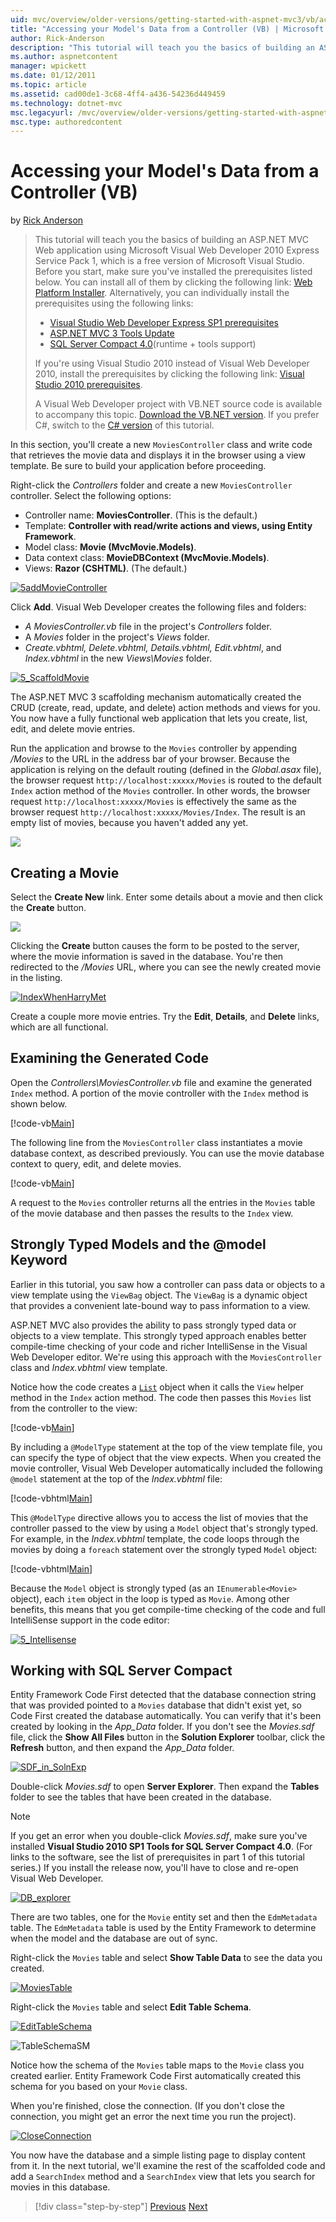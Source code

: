 ```yaml
---
uid: mvc/overview/older-versions/getting-started-with-aspnet-mvc3/vb/accessing-your-models-data-from-a-controller
title: "Accessing your Model's Data from a Controller (VB) | Microsoft Docs"
author: Rick-Anderson
description: "This tutorial will teach you the basics of building an ASP.NET MVC Web application using Microsoft Visual Web Developer 2010 Express Service Pack 1, which is..."
ms.author: aspnetcontent
manager: wpickett
ms.date: 01/12/2011
ms.topic: article
ms.assetid: cad00de1-3c68-4ff4-a436-54236d449459
ms.technology: dotnet-mvc
msc.legacyurl: /mvc/overview/older-versions/getting-started-with-aspnet-mvc3/vb/accessing-your-models-data-from-a-controller
msc.type: authoredcontent
---
```

Accessing your Model's Data from a Controller (VB)
====================
by [Rick Anderson](https://github.com/Rick-Anderson)

> This tutorial will teach you the basics of building an ASP.NET MVC Web application using Microsoft Visual Web Developer 2010 Express Service Pack 1, which is a free version of Microsoft Visual Studio. Before you start, make sure you've installed the prerequisites listed below. You can install all of them by clicking the following link: [Web Platform Installer](https://www.microsoft.com/web/gallery/install.aspx?appid=VWD2010SP1Pack). Alternatively, you can individually install the prerequisites using the following links:
> 
> - [Visual Studio Web Developer Express SP1 prerequisites](https://www.microsoft.com/web/gallery/install.aspx?appid=VWD2010SP1Pack)
> - [ASP.NET MVC 3 Tools Update](https://www.microsoft.com/web/gallery/install.aspx?appsxml=&amp;appid=MVC3)
> - [SQL Server Compact 4.0](https://www.microsoft.com/web/gallery/install.aspx?appid=SQLCE;SQLCEVSTools_4_0)(runtime + tools support)
> 
> If you're using Visual Studio 2010 instead of Visual Web Developer 2010, install the prerequisites by clicking the following link: [Visual Studio 2010 prerequisites](https://www.microsoft.com/web/gallery/install.aspx?appsxml=&amp;appid=VS2010SP1Pack).
> 
> A Visual Web Developer project with VB.NET source code is available to accompany this topic. [Download the VB.NET version](https://code.msdn.microsoft.com/Introduction-to-MVC-3-10d1b098). If you prefer C#, switch to the [C# version](../cs/accessing-your-models-data-from-a-controller.md) of this tutorial.


In this section, you'll create a new `MoviesController` class and write code that retrieves the movie data and displays it in the browser using a view template. Be sure to build your application before proceeding.

Right-click the *Controllers* folder and create a new `MoviesController` controller. Select the following options:

- Controller name: **MoviesController**. (This is the default.)
- Template: **Controller with read/write actions and views, using Entity Framework**.
- Model class: **Movie (MvcMovie.Models)**.
- Data context class: **MovieDBContext (MvcMovie.Models)**.
- Views: **Razor (CSHTML)**. (The default.)

[![5addMovieController](accessing-your-models-data-from-a-controller/_static/image2.png)](accessing-your-models-data-from-a-controller/_static/image1.png)

Click **Add**. Visual Web Developer creates the following files and folders:

- *A MoviesController.vb* file in the project's *Controllers* folder.
- A *Movies* folder in the project's *Views* folder.
- *Create.vbhtml, Delete.vbhtml, Details.vbhtml, Edit.vbhtml*, and *Index.vbhtml* in the new *Views\Movies* folder.

[![5_ScaffoldMovie](accessing-your-models-data-from-a-controller/_static/image4.png)](accessing-your-models-data-from-a-controller/_static/image3.png)

The ASP.NET MVC 3 scaffolding mechanism automatically created the CRUD (create, read, update, and delete) action methods and views for you. You now have a fully functional web application that lets you create, list, edit, and delete movie entries.

Run the application and browse to the `Movies` controller by appending */Movies* to the URL in the address bar of your browser. Because the application is relying on the default routing (defined in the *Global.asax* file), the browser request `http://localhost:xxxxx/Movies` is routed to the default `Index` action method of the `Movies` controller. In other words, the browser request `http://localhost:xxxxx/Movies` is effectively the same as the browser request `http://localhost:xxxxx/Movies/Index`. The result is an empty list of movies, because you haven't added any yet.

![](accessing-your-models-data-from-a-controller/_static/image5.png)

## Creating a Movie

Select the **Create New** link. Enter some details about a movie and then click the **Create** button.

![](accessing-your-models-data-from-a-controller/_static/image6.png)

Clicking the **Create** button causes the form to be posted to the server, where the movie information is saved in the database. You're then redirected to the */Movies* URL, where you can see the newly created movie in the listing.

[![IndexWhenHarryMet](accessing-your-models-data-from-a-controller/_static/image8.png)](accessing-your-models-data-from-a-controller/_static/image7.png)

Create a couple more movie entries. Try the **Edit**, **Details**, and **Delete** links, which are all functional.

## Examining the Generated Code

Open the *Controllers\MoviesController.vb* file and examine the generated `Index` method. A portion of the movie controller with the `Index` method is shown below.

[!code-vb[Main](accessing-your-models-data-from-a-controller/samples/sample1.vb)]

The following line from the `MoviesController` class instantiates a movie database context, as described previously. You can use the movie database context to query, edit, and delete movies.

[!code-vb[Main](accessing-your-models-data-from-a-controller/samples/sample2.vb)]

A request to the `Movies` controller returns all the entries in the `Movies` table of the movie database and then passes the results to the `Index` view.

## Strongly Typed Models and the @model Keyword

Earlier in this tutorial, you saw how a controller can pass data or objects to a view template using the `ViewBag` object. The `ViewBag` is a dynamic object that provides a convenient late-bound way to pass information to a view.

ASP.NET MVC also provides the ability to pass strongly typed data or objects to a view template. This strongly typed approach enables better compile-time checking of your code and richer IntelliSense in the Visual Web Developer editor. We're using this approach with the `MoviesController` class and *Index.vbhtml* view template.

Notice how the code creates a [`List`](https://msdn.microsoft.com/library/6sh2ey19.aspx) object when it calls the `View` helper method in the `Index` action method. The code then passes this `Movies` list from the controller to the view:

[!code-vb[Main](accessing-your-models-data-from-a-controller/samples/sample3.vb)]

By including a `@ModelType` statement at the top of the view template file, you can specify the type of object that the view expects. When you created the movie controller, Visual Web Developer automatically included the following `@model` statement at the top of the *Index.vbhtml* file:

[!code-vbhtml[Main](accessing-your-models-data-from-a-controller/samples/sample4.vbhtml)]

This `@ModelType` directive allows you to access the list of movies that the controller passed to the view by using a `Model` object that's strongly typed. For example, in the *Index.vbhtml* template, the code loops through the movies by doing a `foreach` statement over the strongly typed `Model` object:

[!code-vbhtml[Main](accessing-your-models-data-from-a-controller/samples/sample5.vbhtml)]

Because the `Model` object is strongly typed (as an `IEnumerable<Movie>` object), each `item` object in the loop is typed as `Movie`. Among other benefits, this means that you get compile-time checking of the code and full IntelliSense support in the code editor:

[![5_Intellisense](accessing-your-models-data-from-a-controller/_static/image10.png)](accessing-your-models-data-from-a-controller/_static/image9.png)

## Working with SQL Server Compact

Entity Framework Code First detected that the database connection string that was provided pointed to a `Movies` database that didn't exist yet, so Code First created the database automatically. You can verify that it's been created by looking in the *App\_Data* folder. If you don't see the *Movies.sdf* file, click the **Show All Files** button in the **Solution Explorer** toolbar, click the **Refresh** button, and then expand the *App\_Data* folder.

[![SDF_in_SolnExp](accessing-your-models-data-from-a-controller/_static/image12.png)](accessing-your-models-data-from-a-controller/_static/image11.png)

Double-click *Movies.sdf* to open **Server Explorer**. Then expand the **Tables** folder to see the tables that have been created in the database.

> [!NOTE]
> If you get an error when you double-click *Movies.sdf*, make sure you've installed **Visual Studio 2010 SP1 Tools for SQL Server Compact 4.0**. (For links to the software, see the list of prerequisites in part 1 of this tutorial series.) If you install the release now, you'll have to close and re-open Visual Web Developer.


[![DB_explorer](accessing-your-models-data-from-a-controller/_static/image14.png)](accessing-your-models-data-from-a-controller/_static/image13.png)

There are two tables, one for the `Movie` entity set and then the `EdmMetadata` table. The `EdmMetadata` table is used by the Entity Framework to determine when the model and the database are out of sync.

Right-click the `Movies` table and select **Show Table Data** to see the data you created.

[![MoviesTable](accessing-your-models-data-from-a-controller/_static/image16.png)](accessing-your-models-data-from-a-controller/_static/image15.png)

Right-click the `Movies` table and select **Edit Table Schema**.

[![EditTableSchema](accessing-your-models-data-from-a-controller/_static/image18.png)](accessing-your-models-data-from-a-controller/_static/image17.png)

![TableSchemaSM](accessing-your-models-data-from-a-controller/_static/image19.png)

Notice how the schema of the `Movies` table maps to the `Movie` class you created earlier. Entity Framework Code First automatically created this schema for you based on your `Movie` class.

When you're finished, close the connection. (If you don't close the connection, you might get an error the next time you run the project).

[![CloseConnection](accessing-your-models-data-from-a-controller/_static/image21.png)](accessing-your-models-data-from-a-controller/_static/image20.png)

You now have the database and a simple listing page to display content from it. In the next tutorial, we'll examine the rest of the scaffolded code and add a `SearchIndex` method and a `SearchIndex` view that lets you search for movies in this database.

> [!div class="step-by-step"]
> [Previous](adding-a-model.md)
> [Next](examining-the-edit-methods-and-edit-view.md)
